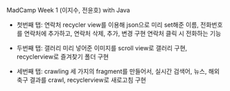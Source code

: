 MadCamp Week 1 (이지수, 전윤호) with Java

- 첫번째 탭: 연락처
recycler view를 이용해 json으로 미리 set해준 이름, 전화번호를 연락처에 추가하고, 연락처 삭제, 추가, 변경 구현
연락처 클릭 시 전화하는 기능

- 두번째 탭: 갤러리
미리 넣어준 이미지를 scroll view로 갤러리 구현, recyclerview로 즐겨찾기 폴더 구현

- 세번째 탭: crawling
세 가지의 fragment를 만들어서, 실시간 검색어, 뉴스, 해외축구 결과를 crawl, recyclerview로 새로고침 구현
